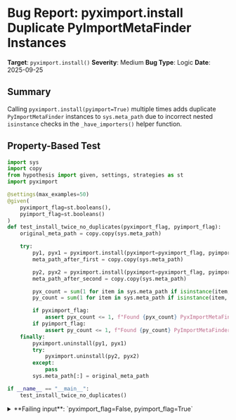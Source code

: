 # Bug Report: pyximport.install Duplicate PyImportMetaFinder Instances

**Target**: `pyximport.install()`
**Severity**: Medium
**Bug Type**: Logic
**Date**: 2025-09-25

## Summary

Calling `pyximport.install(pyimport=True)` multiple times adds duplicate `PyImportMetaFinder` instances to `sys.meta_path` due to incorrect nested `isinstance` checks in the `_have_importers()` helper function.

## Property-Based Test

```python
import sys
import copy
from hypothesis import given, settings, strategies as st
import pyximport

@settings(max_examples=50)
@given(
    pyximport_flag=st.booleans(),
    pyimport_flag=st.booleans()
)
def test_install_twice_no_duplicates(pyximport_flag, pyimport_flag):
    original_meta_path = copy.copy(sys.meta_path)

    try:
        py1, pyx1 = pyximport.install(pyximport=pyximport_flag, pyimport=pyimport_flag)
        meta_path_after_first = copy.copy(sys.meta_path)

        py2, pyx2 = pyximport.install(pyximport=pyximport_flag, pyimport=pyimport_flag)
        meta_path_after_second = copy.copy(sys.meta_path)

        pyx_count = sum(1 for item in sys.meta_path if isinstance(item, pyximport.PyxImportMetaFinder))
        py_count = sum(1 for item in sys.meta_path if isinstance(item, pyximport.PyImportMetaFinder))

        if pyximport_flag:
            assert pyx_count <= 1, f"Found {pyx_count} PyxImportMetaFinder instances, expected <= 1"
        if pyimport_flag:
            assert py_count <= 1, f"Found {py_count} PyImportMetaFinder instances, expected <= 1"
    finally:
        pyximport.uninstall(py1, pyx1)
        try:
            pyximport.uninstall(py2, pyx2)
        except:
            pass
        sys.meta_path[:] = original_meta_path

if __name__ == "__main__":
    test_install_twice_no_duplicates()
```

<details>

<summary>
**Failing input**: `pyximport_flag=False, pyimport_flag=True`
</summary>
```
Traceback (most recent call last):
  File "/home/npc/pbt/agentic-pbt/worker_/56/hypo.py", line 37, in <module>
    test_install_twice_no_duplicates()
    ~~~~~~~~~~~~~~~~~~~~~~~~~~~~~~~~^^
  File "/home/npc/pbt/agentic-pbt/worker_/56/hypo.py", line 7, in test_install_twice_no_duplicates
    @given(

  File "/home/npc/miniconda/lib/python3.13/site-packages/hypothesis/core.py", line 2124, in wrapped_test
    raise the_error_hypothesis_found
  File "/home/npc/pbt/agentic-pbt/worker_/56/hypo.py", line 27, in test_install_twice_no_duplicates
    assert py_count <= 1, f"Found {py_count} PyImportMetaFinder instances, expected <= 1"
           ^^^^^^^^^^^^^
AssertionError: Found 2 PyImportMetaFinder instances, expected <= 1
Falsifying example: test_install_twice_no_duplicates(
    pyximport_flag=False,
    pyimport_flag=True,
)
```
</details>

## Reproducing the Bug

```python
import sys
import pyximport

# First install with pyimport=True
print("Initial sys.meta_path length:", len(sys.meta_path))
py1, pyx1 = pyximport.install(pyximport=False, pyimport=True)

# Count PyImportMetaFinder instances after first install
py_count = sum(1 for item in sys.meta_path if isinstance(item, pyximport.PyImportMetaFinder))
print(f"PyImportMetaFinder instances after first install: {py_count}")

# Second install with same parameters
py2, pyx2 = pyximport.install(pyximport=False, pyimport=True)

# Count PyImportMetaFinder instances after second install
py_count = sum(1 for item in sys.meta_path if isinstance(item, pyximport.PyImportMetaFinder))
print(f"PyImportMetaFinder instances after second install: {py_count}")

# This demonstrates the bug - we should have at most 1, but we have 2
if py_count > 1:
    print(f"BUG: Found {py_count} PyImportMetaFinder instances, expected <= 1")
else:
    print("No bug detected")

# Cleanup
pyximport.uninstall(py1, pyx1)
pyximport.uninstall(py2, pyx2)
```

<details>

<summary>
Output showing duplicate importers
</summary>
```
Initial sys.meta_path length: 4
PyImportMetaFinder instances after first install: 1
PyImportMetaFinder instances after second install: 2
BUG: Found 2 PyImportMetaFinder instances, expected <= 1
```
</details>

## Why This Is A Bug

The `_have_importers()` function at lines 355-365 in `/home/npc/miniconda/lib/python3.13/site-packages/pyximport/pyximport.py` uses incorrect nested `isinstance` checks:

```python
def _have_importers():
    has_py_importer = False
    has_pyx_importer = False
    for importer in sys.meta_path:
        if isinstance(importer, PyxImportMetaFinder):
            if isinstance(importer, PyImportMetaFinder):
                has_py_importer = True
            else:
                has_pyx_importer = True
    return has_py_importer, has_pyx_importer
```

This violates expected behavior because:

1. **The classes are siblings, not parent-child**: Both `PyImportMetaFinder` and `PyxImportMetaFinder` inherit directly from `importlib.abc.MetaPathFinder`. Neither class inherits from the other.

2. **The nested check never succeeds**: A `PyImportMetaFinder` instance will never pass the outer `isinstance(importer, PyxImportMetaFinder)` check, so existing `PyImportMetaFinder` instances are never detected.

3. **The install() function relies on accurate detection**: Lines 434-449 in `install()` use the return values from `_have_importers()` to conditionally add importers only when they don't already exist:
   ```python
   has_py_importer, has_pyx_importer = _have_importers()
   if pyimport and not has_py_importer:
       py_importer = PyImportMetaFinder(...)
       sys.meta_path.insert(0, py_importer)
   ```

4. **Performance impact**: Each duplicate importer in `sys.meta_path` is consulted for every Python import operation, causing unnecessary overhead that accumulates with each duplicate.

5. **Documentation implies idempotency**: While not explicitly stated, the presence of the `_have_importers()` check and the conditional logic demonstrates clear intent to prevent duplicate installations.

## Relevant Context

- The `pyimport` feature is documented as "experimental" and "use at your own risk" in the docstring (line 381-386), warning it will "heavily slow down your imports".
- The bug only affects `PyImportMetaFinder` instances. `PyxImportMetaFinder` instances are correctly detected because they pass the outer isinstance check and fail the inner one, reaching the `else` branch.
- The issue has existed since the nested isinstance structure was introduced and affects any code that calls `install()` multiple times, which could happen in complex applications or during testing.
- Source code location: `/home/npc/miniconda/lib/python3.13/site-packages/pyximport/pyximport.py:355-365`

## Proposed Fix

```diff
--- a/pyximport/pyximport.py
+++ b/pyximport/pyximport.py
@@ -355,13 +355,11 @@ class PyxArgs(object):
 def _have_importers():
     has_py_importer = False
     has_pyx_importer = False
     for importer in sys.meta_path:
-        if isinstance(importer, PyxImportMetaFinder):
-            if isinstance(importer, PyImportMetaFinder):
-                has_py_importer = True
-            else:
-                has_pyx_importer = True
+        if isinstance(importer, PyImportMetaFinder):
+            has_py_importer = True
+        if isinstance(importer, PyxImportMetaFinder):
+            has_pyx_importer = True

     return has_py_importer, has_pyx_importer
```